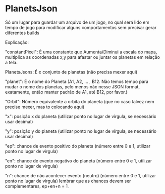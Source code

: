 # PlanetsJson
Só um lugar para guardar um arquivo de um jogo, no qual será lido em tempo de jogo para modificar
alguns comportamentos sem precisar gerar diferentes builds

Explicação:

"constantPixel": É uma constante que Aumenta/Diminui a escala do mapa, multiplica as coordenadas x,y para afastar ou juntar os planetas em relação a tela.

PlanetsJsons: É o conjunto de planetas (não precisa mexer aqui)

"planet": É o nome do Planeta (A1, A2, ... , B12. Não temos tempo para mudar o nome dos planetas, pelo menos não nesse JSON format, exatamente, então manter padrão de A1, até B12, por favor.)

"Orbit": Número equivalente a orbita do planeta (que no caso talvez nem precise mexer, mas to colocando aqui)

"x": posição x do planeta (utilizar ponto no lugar de vírgula, se necessário usar decimal)

"y": posição y do planeta (utilizar ponto no lugar de vírgula, se necessário usar decimal)

"ep": chance de evento positivo do planeta (número entre 0 e 1, utilizar ponto no lugar de vírgula)

"en": chance de evento negativo do planeta (número entre 0 e 1, utilizar ponto no lugar de vírgula)

"n": chance de não acontecer evento (neutro) (número entre 0 e 1, utilizar ponto no lugar de vírgula)
lembrar que as chances devem ser complementares, ep+en+n = 1.

